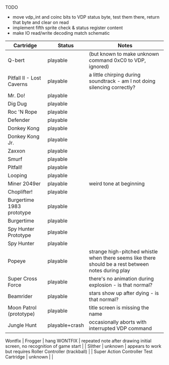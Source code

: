 TODO
* move vdp_int and coinc bits to VDP status byte, test them there, return that byte and clear on read
* implement fifth sprite check & status register content
* make IO read/write decoding match schematic

| Cartridge | Status | Notes |
| --------- | ------ | ----- |
| Q-bert | playable | (but known to make unknown command 0xC0 to VDP, ignored) |
| Pitfall II - Lost Caverns | playable | a little chirping during soundtrack - am I not doing silencing correctly? |
| Mr. Do! | playable | |
| Dig Dug | playable | |
| Roc 'N Rope | playable | |
| Defender | playable | |
| Donkey Kong | playable | |
| Donkey Kong Jr. | playable | |
| Zaxxon | playable | |
| Smurf | playable | |
| Pitfall! | playable | |
| Looping | playable | |
| Miner 2049er | playable | weird tone at beginning |
| Choplifter! | playable | |
| Burgertime 1983 prototype | playable | |
| Burgertime | playable | |
| Spy Hunter Prototype | playable | |
| Spy Hunter | playable | |
| Popeye | playable | strange high-pitched whistle when there seems like there should be a rest between notes during play |
| Super Cross Force | playable | there's no animation during explosion - is that normal? |
| Beamrider | playable | stars show up after dying - is that normal? |
| Moon Patrol (prototype) | playable | title screen is missing the name |
| Jungle Hunt | playable+crash | occasionally aborts with interrupted VDP command |
Wontfix
| Frogger | hang WONTFIX | repeated note after drawing initial screen, no recognition of game start |
| Slither | unknown | appears to work but requires Roller Controller (trackball) |
| Super Action Controller Test Cartridge | unknown | |

